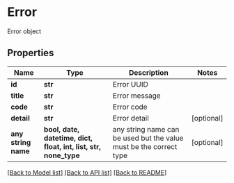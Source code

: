 # Error

Error object

## Properties
Name | Type | Description | Notes
------------ | ------------- | ------------- | -------------
**id** | **str** | Error UUID | 
**title** | **str** | Error message | 
**code** | **str** | Error code | 
**detail** | **str** | Error detail | [optional] 
**any string name** | **bool, date, datetime, dict, float, int, list, str, none_type** | any string name can be used but the value must be the correct type | [optional]

[[Back to Model list]](../README.md#documentation-for-models) [[Back to API list]](../README.md#documentation-for-api-endpoints) [[Back to README]](../README.md)


